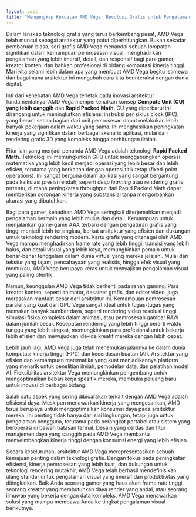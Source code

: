 ```yaml
---
layout: post
title: "Mengungkap Kekuatan AMD Vega: Revolusi Grafis untuk Pengalaman Visual yang Tak Tertandingi"
---
```


Dalam lanskap teknologi grafis yang terus berkembang pesat, AMD Vega telah muncul sebagai arsitektur yang patut diperhitungkan. Bukan sekadar pembaruan biasa, seri grafis AMD Vega menandai sebuah lompatan signifikan dalam kemampuan pemrosesan visual, menghadirkan pengalaman yang lebih imersif, detail, dan responsif bagi para gamer, kreator konten, dan bahkan profesional di bidang komputasi kinerja tinggi. Mari kita selami lebih dalam apa yang membuat AMD Vega begitu istimewa dan bagaimana arsitektur ini mengubah cara kita berinteraksi dengan dunia digital.

Inti dari kehebatan AMD Vega terletak pada inovasi arsitektur fundamentalnya. AMD Vega memperkenalkan konsep **Compute Unit (CU) yang lebih canggih** dan **Rapid Packed Math**. CU yang diperbarui ini dirancang untuk meningkatkan efisiensi instruksi per siklus clock (IPC), yang berarti setiap bagian dari unit pemrosesan dapat melakukan lebih banyak pekerjaan dalam waktu yang sama. Ini menghasilkan peningkatan kinerja yang signifikan dalam berbagai skenario aplikasi, mulai dari rendering grafis 3D yang kompleks hingga perhitungan ilmiah.

Fitur lain yang menjadi penanda AMD Vega adalah teknologi **Rapid Packed Math**. Teknologi ini memungkinkan GPU untuk menggabungkan operasi matematika yang lebih kecil menjadi operasi yang lebih besar dan lebih efisien, terutama yang berkaitan dengan operasi titik tetap (fixed-point operations). Ini sangat berguna dalam aplikasi yang sangat bergantung pada kalkulasi presisi rendah, seperti *deep learning* atau rendering grafis tertentu, di mana peningkatan throughput dari Rapid Packed Math dapat memberikan dorongan kinerja yang substansial tanpa mengorbankan akurasi yang dibutuhkan.

Bagi para gamer, kehadiran AMD Vega seringkali diterjemahkan menjadi pengalaman bermain yang lebih mulus dan detail. Kemampuan untuk menjalankan game-game AAA terbaru dengan pengaturan grafis yang tinggi menjadi lebih terjangkau, berkat arsitektur yang efisien dan dukungan untuk teknologi rendering modern. Kartu grafis yang ditenagai oleh AMD Vega mampu menghadirkan frame rate yang lebih tinggi, transisi yang lebih halus, dan detail visual yang lebih kaya, memungkinkan pemain untuk benar-benar tenggelam dalam dunia virtual yang mereka jelajahi. Mulai dari tekstur yang tajam, pencahayaan yang realistis, hingga efek visual yang memukau, AMD Vega berupaya keras untuk menyajikan pengalaman visual yang paling otentik.

Namun, keunggulan AMD Vega tidak berhenti pada ranah gaming. Para kreator konten, seperti animator, desainer grafis, dan editor video, juga merasakan manfaat besar dari arsitektur ini. Kemampuan pemrosesan paralel yang kuat dari GPU Vega sangat ideal untuk tugas-tugas yang memakan banyak sumber daya, seperti rendering video resolusi tinggi, simulasi fisika kompleks dalam animasi, atau pemrosesan gambar RAW dalam jumlah besar. Kecepatan rendering yang lebih tinggi berarti waktu tunggu yang lebih singkat, memungkinkan para profesional untuk bekerja lebih efisien dan mewujudkan ide-ide kreatif mereka dengan lebih cepat.

Lebih jauh lagi, AMD Vega juga telah menemukan jalannya ke dalam dunia komputasi kinerja tinggi (HPC) dan kecerdasan buatan (AI). Arsitektur yang efisien dan kemampuan matematika yang kuat menjadikannya platform yang menarik untuk penelitian ilmiah, pemodelan data, dan pelatihan model AI. Fleksibilitas arsitektur Vega memungkinkan pengembang untuk mengoptimalkan beban kerja spesifik mereka, membuka peluang baru untuk inovasi di berbagai bidang.

Salah satu aspek yang sering dibicarakan terkait dengan AMD Vega adalah efisiensi daya. Meskipun menawarkan kinerja yang mengesankan, AMD terus berupaya untuk mengoptimalkan konsumsi daya pada arsitektur mereka. Ini penting tidak hanya dari sisi lingkungan, tetapi juga untuk pengalaman pengguna, terutama pada perangkat portabel atau sistem yang beroperasi di bawah batasan termal. Desain yang cerdas dan fitur manajemen daya yang canggih pada AMD Vega membantu menyeimbangkan kinerja tinggi dengan konsumsi energi yang lebih efisien.

Secara keseluruhan, arsitektur AMD Vega merepresentasikan sebuah kemajuan penting dalam teknologi grafis. Dengan fokus pada peningkatan efisiensi, kinerja pemrosesan yang lebih kuat, dan dukungan untuk teknologi rendering mutakhir, AMD Vega telah berhasil mendefinisikan ulang standar untuk pengalaman visual yang imersif dan produktivitas yang ditingkatkan. Baik Anda seorang gamer yang haus akan frame rate tinggi, seorang kreator yang membutuhkan daya render yang andal, atau seorang ilmuwan yang bekerja dengan data kompleks, AMD Vega menawarkan solusi yang mampu membawa Anda ke tingkat pengalaman visual berikutnya.
